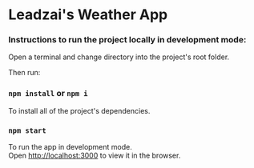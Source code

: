 # Leadzai's Weather App

### Instructions to run the project locally in development mode:

Open a terminal and change directory into the project's root folder.

Then run:

### `npm install` or `npm i`

To install all of the project's dependencies.

### `npm start`

To run the app in development mode.\
Open [http://localhost:3000](http://localhost:3000) to view it in the browser.
